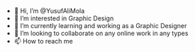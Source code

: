 - 👋 Hi, I’m @YusufAliMola
- 👀 I’m interested in Graphic Design
- 🌱 I’m currently learning and working as a Graphic Designer
- 💞️ I’m looking to collaborate on any online work in any types
- 📫 How to reach me 

<!---
YusufAliMola/YusufAliMola is a ✨ special ✨ repository because its `README.md` (this file) appears on your GitHub profile.
You can click the Preview link to take a look at your changes.
--->
